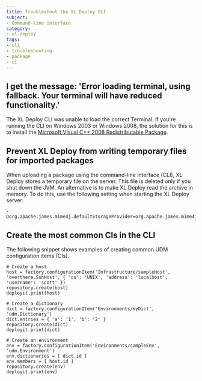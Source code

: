 ```yaml
---
title: Troubleshoot the XL Deploy CLI
subject:
- Command-line interface
category:
- xl-deploy
tags:
- cli
- troubleshooting
- package
- ci
---
```


## I get the message: 'Error loading terminal, using fallback. Your terminal will have reduced functionality.'

The XL Deploy CLI was unable to load the correct Terminal. If you're running the CLI on Windows 2003 or Windows 2008, the solution for this is to install the [Microsoft Visual C++ 2008 Redistributable Package](https://www.microsoft.com/en-us/download/details.aspx?id=2092).

## Prevent XL Deploy from writing temporary files for imported packages

When uploading a package using the command-line interface (CLI), XL Deploy stores a temporary file on the server. This file is deleted only if you shut down the JVM. An alternative is to make XL Deploy read the archive in memory. To do this, use the following setting when starting the XL Deploy server:

	-Dorg.apache.james.mime4j.defaultStorageProvider=org.apache.james.mime4j.storage.MemoryStorageProvider

## Create the most common CIs in the CLI

The following snippet shows examples of creating common UDM configuration items (CIs).

    # Create a host
    host = factory.configurationItem('Infrastructure/sampleHost', 'overthere.SshHost', { 'os': 'UNIX', 'address': 'localhost', 'username': 'scott' })
    repository.create(host)                                                                                                                          
    deployit.print(host)
		
    # Create a dictionary
    dict = factory.configurationItem('Environments/myDict', 'udm.Dictionary')
    dict.entries = { 'a': '1', 'b': '2' }
    repository.create(dict)
    deployit.print(dict)

    # Create an environment
    env = factory.configurationItem('Environments/sampleEnv', 'udm.Environment')
    env.dictionaries = [ dict.id ]
    env.members = [ host.id ]                                                                                                                        
    repository.create(env)
    deployit.print(env)
